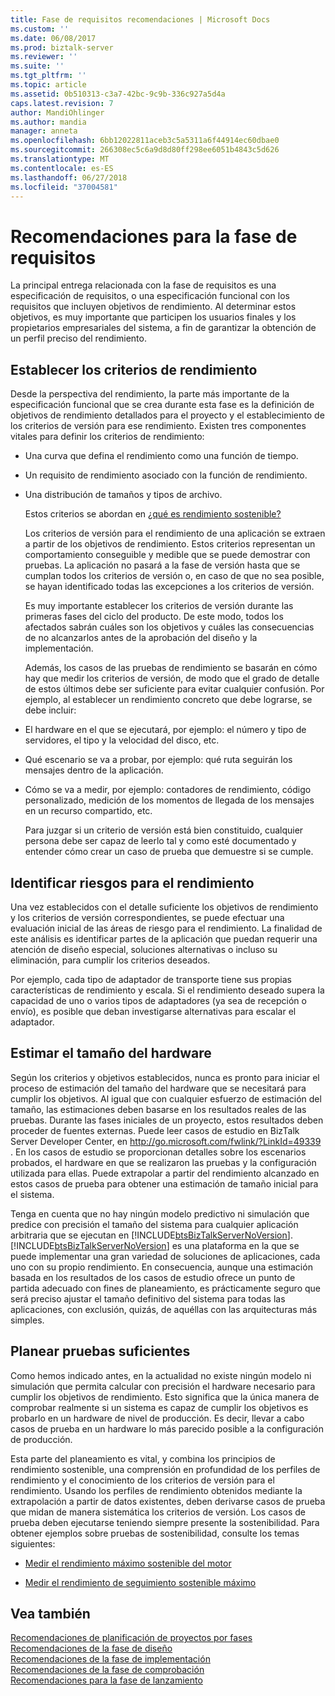 ```yaml
---
title: Fase de requisitos recomendaciones | Microsoft Docs
ms.custom: ''
ms.date: 06/08/2017
ms.prod: biztalk-server
ms.reviewer: ''
ms.suite: ''
ms.tgt_pltfrm: ''
ms.topic: article
ms.assetid: 0b510313-c3a7-42bc-9c9b-336c927a5d4a
caps.latest.revision: 7
author: MandiOhlinger
ms.author: mandia
manager: anneta
ms.openlocfilehash: 6bb12022811aceb3c5a5311a6f44914ec60dbae0
ms.sourcegitcommit: 266308ec5c6a9d8d80ff298ee6051b4843c5d626
ms.translationtype: MT
ms.contentlocale: es-ES
ms.lasthandoff: 06/27/2018
ms.locfileid: "37004581"
---
```

# <a name="requirements-phase-recommendations"></a>Recomendaciones para la fase de requisitos
La principal entrega relacionada con la fase de requisitos es una especificación de requisitos, o una especificación funcional con los requisitos que incluyen objetivos de rendimiento. Al determinar estos objetivos, es muy importante que participen los usuarios finales y los propietarios empresariales del sistema, a fin de garantizar la obtención de un perfil preciso del rendimiento.  
  
## <a name="establish-performance-criteria"></a>Establecer los criterios de rendimiento  
 Desde la perspectiva del rendimiento, la parte más importante de la especificación funcional que se crea durante esta fase es la definición de objetivos de rendimiento detallados para el proyecto y el establecimiento de los criterios de versión para ese rendimiento. Existen tres componentes vitales para definir los criterios de rendimiento:  
  
- Una curva que defina el rendimiento como una función de tiempo.  
  
- Un requisito de rendimiento asociado con la función de rendimiento.  
  
- Una distribución de tamaños y tipos de archivo.  
  
  Estos criterios se abordan en [¿qué es rendimiento sostenible?](../core/what-is-sustainable-performance.md)  
  
  Los criterios de versión para el rendimiento de una aplicación se extraen a partir de los objetivos de rendimiento. Estos criterios representan un comportamiento conseguible y medible que se puede demostrar con pruebas. La aplicación no pasará a la fase de versión hasta que se cumplan todos los criterios de versión o, en caso de que no sea posible, se hayan identificado todas las excepciones a los criterios de versión.  
  
  Es muy importante establecer los criterios de versión durante las primeras fases del ciclo del producto. De este modo, todos los afectados sabrán cuáles son los objetivos y cuáles las consecuencias de no alcanzarlos antes de la aprobación del diseño y la implementación.  
  
  Además, los casos de las pruebas de rendimiento se basarán en cómo hay que medir los criterios de versión, de modo que el grado de detalle de estos últimos debe ser suficiente para evitar cualquier confusión. Por ejemplo, al establecer un rendimiento concreto que debe lograrse, se debe incluir:  
  
- El hardware en el que se ejecutará, por ejemplo: el número y tipo de servidores, el tipo y la velocidad del disco, etc.  
  
- Qué escenario se va a probar, por ejemplo: qué ruta seguirán los mensajes dentro de la aplicación.  
  
- Cómo se va a medir, por ejemplo: contadores de rendimiento, código personalizado, medición de los momentos de llegada de los mensajes en un recurso compartido, etc.  
  
  Para juzgar si un criterio de versión está bien constituido, cualquier persona debe ser capaz de leerlo tal y como esté documentado y entender cómo crear un caso de prueba que demuestre si se cumple.  
  
## <a name="identify-performance-risks"></a>Identificar riesgos para el rendimiento  
 Una vez establecidos con el detalle suficiente los objetivos de rendimiento y los criterios de versión correspondientes, se puede efectuar una evaluación inicial de las áreas de riesgo para el rendimiento. La finalidad de este análisis es identificar partes de la aplicación que puedan requerir una atención de diseño especial, soluciones alternativas o incluso su eliminación, para cumplir los criterios deseados.  
  
 Por ejemplo, cada tipo de adaptador de transporte tiene sus propias características de rendimiento y escala. Si el rendimiento deseado supera la capacidad de uno o varios tipos de adaptadores (ya sea de recepción o envío), es posible que deban investigarse alternativas para escalar el adaptador.  
  
## <a name="estimate-sizing"></a>Estimar el tamaño del hardware  
 Según los criterios y objetivos establecidos, nunca es pronto para iniciar el proceso de estimación del tamaño del hardware que se necesitará para cumplir los objetivos. Al igual que con cualquier esfuerzo de estimación del tamaño, las estimaciones deben basarse en los resultados reales de las pruebas. Durante las fases iniciales de un proyecto, estos resultados deben proceder de fuentes externas. Puede leer casos de estudio en BizTalk Server Developer Center, en [ http://go.microsoft.com/fwlink/?LinkId=49339 ](http://go.microsoft.com/fwlink/?LinkId=49339). En los casos de estudio se proporcionan detalles sobre los escenarios probados, el hardware en que se realizaron las pruebas y la configuración utilizada para ellas. Puede extrapolar a partir del rendimiento alcanzado en estos casos de prueba para obtener una estimación de tamaño inicial para el sistema.  
  
 Tenga en cuenta que no hay ningún modelo predictivo ni simulación que predice con precisión el tamaño del sistema para cualquier aplicación arbitraria que se ejecutan en [!INCLUDE[btsBizTalkServerNoVersion](../includes/btsbiztalkservernoversion-md.md)]. [!INCLUDE[btsBizTalkServerNoVersion](../includes/btsbiztalkservernoversion-md.md)] es una plataforma en la que se puede implementar una gran variedad de soluciones de aplicaciones, cada uno con su propio rendimiento. En consecuencia, aunque una estimación basada en los resultados de los casos de estudio ofrece un punto de partida adecuado con fines de planeamiento, es prácticamente seguro que será preciso ajustar el tamaño definitivo del sistema para todas las aplicaciones, con exclusión, quizás, de aquéllas con las arquitecturas más simples.  
  
## <a name="plan-for-sufficient-testing"></a>Planear pruebas suficientes  
 Como hemos indicado antes, en la actualidad no existe ningún modelo ni simulación que permita calcular con precisión el hardware necesario para cumplir los objetivos de rendimiento. Esto significa que la única manera de comprobar realmente si un sistema es capaz de cumplir los objetivos es probarlo en un hardware de nivel de producción. Es decir, llevar a cabo casos de prueba en un hardware lo más parecido posible a la configuración de producción.  
  
 Esta parte del planeamiento es vital, y combina los principios de rendimiento sostenible, una comprensión en profundidad de los perfiles de rendimiento y el conocimiento de los criterios de versión para el rendimiento. Usando los perfiles de rendimiento obtenidos mediante la extrapolación a partir de datos existentes, deben derivarse casos de prueba que midan de manera sistemática los criterios de versión. Los casos de prueba deben ejecutarse teniendo siempre presente la sostenibilidad. Para obtener ejemplos sobre pruebas de sostenibilidad, consulte los temas siguientes:  
  
-   [Medir el rendimiento máximo sostenible del motor](../core/measuring-maximum-sustainable-engine-throughput.md)  
  
-   [Medir el rendimiento de seguimiento sostenible máximo](../core/measuring-maximum-sustainable-tracking-throughput.md)  
  
## <a name="see-also"></a>Vea también  
 [Recomendaciones de planificación de proyectos por fases](../core/project-planning-recommendations-by-phase.md)   
 [Recomendaciones de la fase de diseño](../core/design-phase-recommendations.md)   
 [Recomendaciones de la fase de implementación](../core/implementation-phase-recommendations.md)   
 [Recomendaciones de la fase de comprobación](../core/verification-phase-recommendations.md)   
 [Recomendaciones para la fase de lanzamiento](../core/release-phase-recommendations.md)